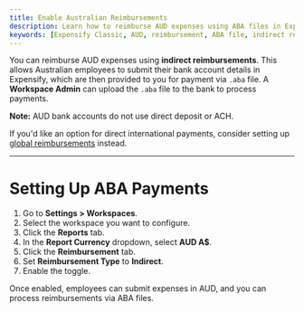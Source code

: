 ```yaml
---
title: Enable Australian Reimbursements
description: Learn how to reimburse AUD expenses using ABA files in Expensify.
keywords: [Expensify Classic, AUD, reimbursement, ABA file, indirect reimbursement, Expensify, Australian payments]
---
```


You can reimburse AUD expenses using **indirect reimbursements**. This allows Australian employees to submit their bank account details in Expensify, which are then provided to you for payment via `.aba` file. A **Workspace Admin** can upload the `.aba` file to the bank to process payments.

**Note:** AUD bank accounts do not use direct deposit or ACH.

If you'd like an option for direct international payments, consider setting up [global reimbursements](https://help.expensify.com/articles/expensify-classic/bank-accounts-and-payments/bank-accounts/Enable-Global-Reimbursements) instead. 

---

# Setting Up ABA Payments

1. Go to **Settings > Workspaces**.
2. Select the workspace you want to configure.
3. Click the **Reports** tab.
4. In the **Report Currency** dropdown, select **AUD A$**.
5. Click the **Reimbursement** tab.
6. Set **Reimbursement Type** to **Indirect**.
7. Enable the toggle.

Once enabled, employees can submit expenses in AUD, and you can process reimbursements via ABA files.
